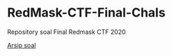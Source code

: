 # RedMask-CTF-Final-Chals

Repository soal Final Redmask CTF 2020

[Arsip soal](https://drive.google.com/drive/folders/1modZRiysVkYFYcipK-7oAe0OORBM2_My?usp=sharing)
